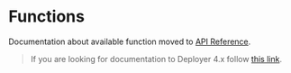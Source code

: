 # Functions

Documentation about available function moved to [API Reference](api.md).

> If you are looking for documentation to Deployer 4.x follow [this link](https://github.com/deployphp/docs/tree/4.x).